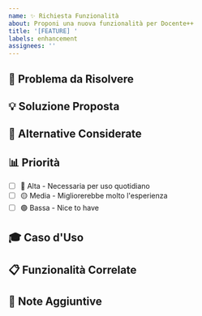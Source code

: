 ```yaml
---
name: ✨ Richiesta Funzionalità
about: Proponi una nuova funzionalità per Docente++
title: '[FEATURE] '
labels: enhancement
assignees: ''
---
```


## 🎯 Problema da Risolvere
<!-- Descrivi il problema o la necessità che questa funzionalità risolverebbe -->
<!-- Es. "È frustrante quando devo... perché..." -->

## 💡 Soluzione Proposta
<!-- Descrivi chiaramente la funzionalità che vorresti vedere implementata -->

## 🔄 Alternative Considerate
<!-- Descrivi eventuali soluzioni alternative che hai considerato -->

## 📊 Priorità
<!-- Quanto è importante questa funzionalità per te? -->
- [ ] 🔴 Alta - Necessaria per uso quotidiano
- [ ] 🟡 Media - Migliorerebbe molto l'esperienza
- [ ] 🟢 Bassa - Nice to have

## 🎓 Caso d'Uso
<!-- Descrivi un caso d'uso concreto -->
<!-- Es. "Come insegnante di matematica, vorrei... così posso..." -->

## 📋 Funzionalità Correlate
<!-- Ci sono funzionalità esistenti correlate a questa richiesta? -->

## 📝 Note Aggiuntive
<!-- Aggiungi qualsiasi altra informazione o screenshot rilevante -->
